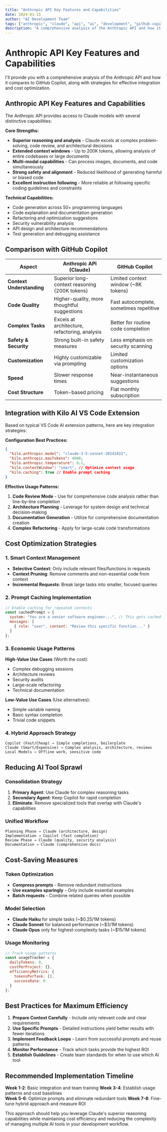 ```yaml
---
title: "Anthropic API Key Features and Capabilities"
date: 2024-01-15
author: "AI Development Team"
tags: ["anthropic", "claude", "api", "ai", "development", "github-copilot"]
description: "A comprehensive analysis of the Anthropic API and how it compares to GitHub Copilot, with strategies for effective integration and cost optimization."
---
```


# Anthropic API Key Features and Capabilities


I'll provide you with a comprehensive analysis of the Anthropic API and how it compares to GitHub Copilot, along with strategies for effective integration and cost optimization.

## Anthropic API Key Features and Capabilities

The Anthropic API provides access to Claude models with several distinctive capabilities:

**Core Strengths:**

- **Superior reasoning and analysis** - Claude excels at complex problem-solving, code review, and architectural decisions
- **Extended context windows** - Up to 200K tokens, allowing analysis of entire codebases or large documents
- **Multi-modal capabilities** - Can process images, documents, and code simultaneously
- **Strong safety and alignment** - Reduced likelihood of generating harmful or biased code
- **Excellent instruction following** - More reliable at following specific coding guidelines and constraints

**Technical Capabilities:**

- Code generation across 50+ programming languages
- Code explanation and documentation generation
- Refactoring and optimization suggestions
- Security vulnerability analysis
- API design and architecture recommendations
- Test generation and debugging assistance

## Comparison with GitHub Copilot

|Aspect|Anthropic API (Claude)|GitHub Copilot|
|---|---|---|
|**Context Understanding**|Superior long-context reasoning (200K tokens)|Limited context window (~8K tokens)|
|**Code Quality**|Higher-quality, more thoughtful suggestions|Fast autocomplete, sometimes repetitive|
|**Complex Tasks**|Excels at architecture, refactoring, analysis|Better for routine code completion|
|**Safety & Security**|Strong built-in safety measures|Less emphasis on security scanning|
|**Customization**|Highly customizable via prompting|Limited customization options|
|**Speed**|Slower response times|Near-instantaneous suggestions|
|**Cost Structure**|Token-based pricing|Flat monthly subscription|

## Integration with Kilo AI VS Code Extension

Based on typical VS Code AI extension patterns, here are key integration strategies:

**Configuration Best Practices:**

```json
{
  "kilo.anthropic.model": "claude-3-5-sonnet-20241022",
  "kilo.anthropic.maxTokens": 4000,
  "kilo.anthropic.temperature": 0.1,
  "kilo.contextWindow": "smart", // Optimize context usage
  "kilo.caching": true // Enable prompt caching
}
```

**Effective Usage Patterns:**

1. **Code Review Mode** - Use for comprehensive code analysis rather than line-by-line completion
2. **Architecture Planning** - Leverage for system design and technical decision-making
3. **Documentation Generation** - Utilize for comprehensive documentation creation
4. **Complex Refactoring** - Apply for large-scale code transformations

## Cost Optimization Strategies

### 1. Smart Context Management

- **Selective Context**: Only include relevant files/functions in requests
- **Context Pruning**: Remove comments and non-essential code from context
- **Incremental Requests**: Break large tasks into smaller, focused queries

### 2. Prompt Caching Implementation

```javascript
// Enable caching for repeated contexts
const cachedPrompt = {
  system: "You are a senior software engineer...", // This gets cached
  messages: [
    { role: "user", content: "Review this specific function..." }
  ]
};
```

### 3. Economic Usage Patterns

**High-Value Use Cases** (Worth the cost):

- Complex debugging sessions
- Architecture reviews
- Security audits
- Large-scale refactoring
- Technical documentation

**Low-Value Use Cases** (Use alternatives):

- Simple variable naming
- Basic syntax completion
- Trivial code snippets

### 4. Hybrid Approach Strategy

```
Copilot (Fast/Cheap) → Simple completions, boilerplate
Claude (Smart/Expensive) → Complex analysis, architecture, reviews
Local Models → Offline work, sensitive code
```

## Reducing AI Tool Sprawl

### Consolidation Strategy

1. **Primary Agent**: Use Claude for complex reasoning tasks
2. **Secondary Agent**: Keep Copilot for rapid completion
3. **Eliminate**: Remove specialized tools that overlap with Claude's capabilities

### Unified Workflow

```
Planning Phase → Claude (architecture, design)
Implementation → Copilot (fast completion)
Review Phase → Claude (quality, security analysis)
Documentation → Claude (comprehensive docs)
```

## Cost-Saving Measures

### Token Optimization

- **Compress prompts** - Remove redundant instructions
- **Use examples sparingly** - Only include essential examples
- **Batch requests** - Combine related queries when possible

### Model Selection

- **Claude Haiku** for simple tasks (~$0.25/1M tokens)
- **Claude Sonnet** for balanced performance (~$3/1M tokens)
- **Claude Opus** only for highest-complexity tasks (~$15/1M tokens)

### Usage Monitoring

```javascript
// Track usage patterns
const usageTracker = {
  dailyTokens: 0,
  costPerProject: {},
  efficiencyMetrics: {
    tokensPerTask: [],
    successRate: 0
  }
};
```

## Best Practices for Maximum Efficiency

1. **Prepare Context Carefully** - Include only relevant code and clear requirements
2. **Use Specific Prompts** - Detailed instructions yield better results with fewer iterations
3. **Implement Feedback Loops** - Learn from successful prompts and reuse patterns
4. **Monitor Performance** - Track which tasks provide the highest ROI
5. **Establish Guidelines** - Create team standards for when to use which AI tool

## Recommended Implementation Timeline

**Week 1-2**: Basic integration and team training **Week 3-4**: Establish usage patterns and cost baselines  
**Week 5-6**: Optimize prompts and eliminate redundant tools **Week 7-8**: Fine-tune hybrid approach and measure ROI

This approach should help you leverage Claude's superior reasoning capabilities while maintaining cost efficiency and reducing the complexity of managing multiple AI tools in your development workflow.